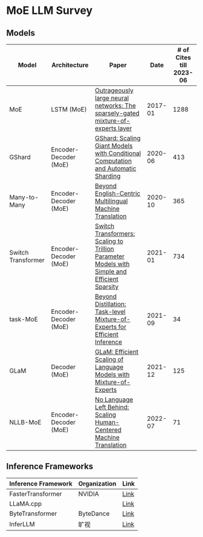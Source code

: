# MoE LLM Survey

## Models

|Model|Architecture|Paper|Date|# of Cites till 2023-06|
|-|-|-|-|-|
|MoE|LSTM (MoE)|[Outrageously large neural networks: The sparsely-gated mixture-of-experts layer](https://arxiv.org/pdf/1701.06538.pdf)|2017-01|1288|
|GShard|Encoder-Decoder (MoE)|[GShard: Scaling Giant Models with Conditional Computation and Automatic Sharding](https://arxiv.org/pdf/2006.16668.pdf)|2020-06|413|
|Many-to-Many|Encoder-Decoder (MoE)|[Beyond English-Centric Multilingual Machine Translation](https://arxiv.org/pdf/2010.11125.pdf)|2020-10|365|
|Switch Transformer|Encoder-Decoder (MoE)|[Switch Transformers: Scaling to Trillion Parameter Models with Simple and Efficient Sparsity](https://arxiv.org/pdf/2101.03961.pdf)|2021-01|734|
|task-MoE|Encoder-Decoder (MoE)|[Beyond Distillation: Task-level Mixture-of-Experts for Efficient Inference](https://arxiv.org/pdf/2110.03742.pdf)|2021-09|34|
|GLaM|Decoder (MoE)|[GLaM: Efficient Scaling of Language Models with Mixture-of-Experts](https://arxiv.org/pdf/2112.06905.pdf)|2021-12|125|
|NLLB-MoE|Encoder-Decoder (MoE)|[No Language Left Behind: Scaling Human-Centered Machine Translation](https://arxiv.org/ftp/arxiv/papers/2207/2207.04672.pdf)|2022-07|71|

## Inference Frameworks

|Inference Framework|Organization|Link|
|-|-|-|
|FasterTransformer|NVIDIA|[Link](https://github.com/NVIDIA/FasterTransformer)|
|LLaMA.cpp||[Link](https://github.com/bytedance/ByteTransformer)|
|ByteTransformer|ByteDance|[Link](https://github.com/bytedance/ByteTransformer)|
|InferLLM|旷视|[Link](https://github.com/MegEngine/InferLLM)|